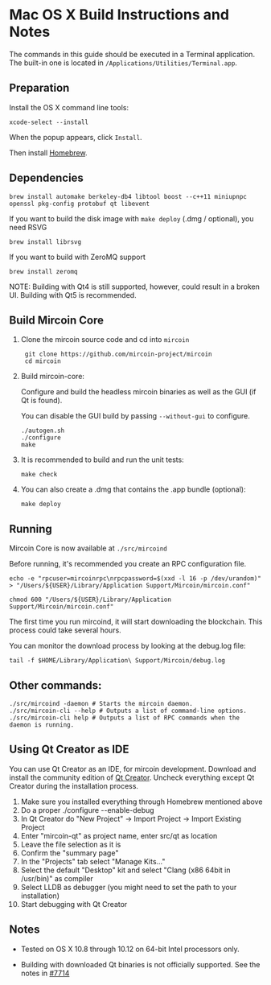 Mac OS X Build Instructions and Notes
====================================
The commands in this guide should be executed in a Terminal application.
The built-in one is located in `/Applications/Utilities/Terminal.app`.

Preparation
-----------
Install the OS X command line tools:

`xcode-select --install`

When the popup appears, click `Install`.

Then install [Homebrew](https://brew.sh).

Dependencies
----------------------

    brew install automake berkeley-db4 libtool boost --c++11 miniupnpc openssl pkg-config protobuf qt libevent

If you want to build the disk image with `make deploy` (.dmg / optional), you need RSVG

    brew install librsvg

If you want to build with ZeroMQ support
    
    brew install zeromq

NOTE: Building with Qt4 is still supported, however, could result in a broken UI. Building with Qt5 is recommended.

Build Mircoin Core
------------------------

1. Clone the mircoin source code and cd into `mircoin`

        git clone https://github.com/mircoin-project/mircoin
        cd mircoin

2.  Build mircoin-core:

    Configure and build the headless mircoin binaries as well as the GUI (if Qt is found).

    You can disable the GUI build by passing `--without-gui` to configure.

        ./autogen.sh
        ./configure
        make

3.  It is recommended to build and run the unit tests:

        make check

4.  You can also create a .dmg that contains the .app bundle (optional):

        make deploy

Running
-------

Mircoin Core is now available at `./src/mircoind`

Before running, it's recommended you create an RPC configuration file.

    echo -e "rpcuser=mircoinrpc\nrpcpassword=$(xxd -l 16 -p /dev/urandom)" > "/Users/${USER}/Library/Application Support/Mircoin/mircoin.conf"

    chmod 600 "/Users/${USER}/Library/Application Support/Mircoin/mircoin.conf"

The first time you run mircoind, it will start downloading the blockchain. This process could take several hours.

You can monitor the download process by looking at the debug.log file:

    tail -f $HOME/Library/Application\ Support/Mircoin/debug.log

Other commands:
-------

    ./src/mircoind -daemon # Starts the mircoin daemon.
    ./src/mircoin-cli --help # Outputs a list of command-line options.
    ./src/mircoin-cli help # Outputs a list of RPC commands when the daemon is running.

Using Qt Creator as IDE
------------------------
You can use Qt Creator as an IDE, for mircoin development.
Download and install the community edition of [Qt Creator](https://www.qt.io/download/).
Uncheck everything except Qt Creator during the installation process.

1. Make sure you installed everything through Homebrew mentioned above
2. Do a proper ./configure --enable-debug
3. In Qt Creator do "New Project" -> Import Project -> Import Existing Project
4. Enter "mircoin-qt" as project name, enter src/qt as location
5. Leave the file selection as it is
6. Confirm the "summary page"
7. In the "Projects" tab select "Manage Kits..."
8. Select the default "Desktop" kit and select "Clang (x86 64bit in /usr/bin)" as compiler
9. Select LLDB as debugger (you might need to set the path to your installation)
10. Start debugging with Qt Creator

Notes
-----

* Tested on OS X 10.8 through 10.12 on 64-bit Intel processors only.

* Building with downloaded Qt binaries is not officially supported. See the notes in [#7714](https://github.com/bitcoin/bitcoin/issues/7714)
